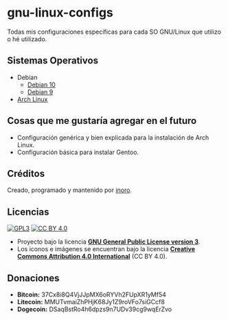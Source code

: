 # gnu-linux-configs
Todas mis configuraciones específicas para cada SO GNU/Linux que utilizo o hé utilizado.

## Sistemas Operativos

- Debian
  - [Debian 10](debian-10-buster)
  - [Debian 9](old/debian-9-stretch)
- [Arch Linux](archlinux)

## Cosas que me gustaría agregar en el futuro

- Configuración genérica y bien explicada para la instalación de Arch Linux.
- Configuración básica para instalar Gentoo.

## Créditos

Creado, programado y mantenido por [inoro](https://github.com/boot1110001).

## Licencias

[![GPL3](https://img.shields.io/badge/license-GPL3-green.svg)](https://www.gnu.org/licenses/gpl.txt)
[![CC BY 4.0](https://img.shields.io/badge/license-CC%20BY%204.0-green.svg)](https://creativecommons.org/licenses/by/4.0/)

- Proyecto bajo la licencia __[GNU General Public License version 3](https://www.gnu.org/licenses/gpl.txt)__.
- Los iconos e imágenes se encuentran bajo la licencia __[Creative Commons Attribution 4.0 International](https://creativecommons.org/licenses/by/4.0/)__ (CC BY 4.0).

## Donaciones

- __Bitcoin:__ 37Cx8i8Q4VjJJpMX6oRYVh2FUpXR1yMf54
- __Litecoin:__ MMUTvmaiZhPHjK68Jy1Z9roVFo7siGCcf8
- __Dogecoin:__ DSaqBstRo4h6dpzs9n7UDv39cg9wqErZvo
